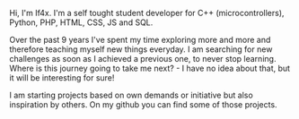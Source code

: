 Hi,
I'm If4x. I'm a self tought student developer for C++ (microcontrollers), Python, PHP, HTML, CSS, JS and SQL.

Over the past 9 years I've spent my time exploring more and more and therefore teaching myself new things everyday. I am searching for new challenges as soon as I achieved a previous one, to never stop learning. Where is this journey going to take me next? - I have no idea about that, but it will be interesting for sure!

I am starting projects based on own demands or initiative but also inspiration by others. On my github you can find some of those projects.
